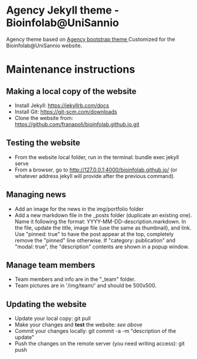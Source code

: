 Agency Jekyll theme - Bioinfolab@UniSannio
==========================================

Agency theme based on [Agency bootstrap theme ](https://startbootstrap.com/template-overviews/agency/)
Customized for the Bioinfolab@UniSannio website.

# Maintenance instructions


## Making a local copy of the website

- Install Jekyll: https://jekyllrb.com/docs
- Install Git: https://git-scm.com/downloads
- Clone the website from: https://github.com/franapoli/bioinfolab.github.io.git


## Testing the website

- From the website local folder, run in the terminal: bundle exec jekyll serve 
- From a browser, go to http://127.0.0.1:4000/bioinfolab.github.io/ (or whatever
  address jekyll will provide after the previous command).

## Managing news

- Add an image for the news in the img/portfolio folder
- Add a new markdown file in the _posts folder (duplicate an existing one).
   Name it following the format: YYYY-MM-DD-description.markdown.
   In the file, update the title, image file (use the same as thumbnail), and
   link. Use "pinned: true" to have the post appear at the top, completely
   remove the "pinned" line otherwise. If "category: publication" and
   "modal: true", the "description" contents are shown in a popup window.


## Manage team members

- Team members and info are in the "_team" folder.
- Team pictures are in '/img/team/' and should be 500x500.


## Updating the website

- Update your local copy:
    git pull
- Make your changes and **test** the website:
    *see above*
- Commit your changes locally:
    git commit -a -m "description of the update"
- Push the changes on the remote server (you need writing access):
    git push

